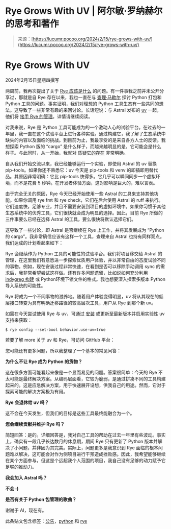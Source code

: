 <!--yml

category: 未分类

date: 2024-05-29 13:19:51

-->

# Rye Grows With UV | 阿尔敏·罗纳赫尔的思考和著作

> 来源：[https://lucumr.pocoo.org/2024/2/15/rye-grows-with-uv/](https://lucumr.pocoo.org/2024/2/15/rye-grows-with-uv/)

# Rye Grows With UV

2024年2月15日星期四撰写

两周前，我再次提出了关于 [Rye 应该是什么](/2024/2/4/rye-a-vision/) 的问题。有一件事我之前并未公开分享过，那就是自 Rye 存在以来，我也一直在与 [查理·马歇尔](https://twitter.com/charliermarsh/) 探讨 Python 打包和 Python 工具的问题。事实证明，我们对理想的 Python 工具生态有一些共同的想法。这导致了一些非常有趣的来回讨论。长话短说：与 Astral 发布的 [uv](https://github.com/astral-sh/uv) 一起，他们将 [接手 Rye 的管理](https://astral.sh/blog/uv)。详情请继续阅读。

对我来说，Rye 是 Python 工具可能成为的一个激动人心的试验平台。在过去的一年里，我一直在这个试验平台上进行各种实验。通过构建它，我了解了生态系统中缺失的内容以及面临的挑战。到目前为止，我最享受的是来自各方人士的反馈。我想探索 Python 版的 “cargo” 是什么样子，而越来越明显的是，它可能会是什么样子。与此同时，从一开始，我就对 [质疑它的存在](https://github.com/mitsuhiko/rye/discussions/6) 非常明确。

自从我们开始交流以来，我已经能够运行一个实验，即使用 Astral 的 uv 替换 pip-tools。如果你还不熟悉它：uv 今天是 pip-tools 和 venv 的即插即用替代品。其原因非常明确：它比 pip-tools 快得多。它几乎可以瞬间同步一个虚拟环境，而不是花费 5 秒钟。在开发者体验方面，这对影响是巨大的，难以言表。

由于完全无关的原因，Rye 今天已经开始使用一些 Astral 的工具来支持其他功能。如果你调用 rye fmt 和 rye check，它们在后台使用 Astral 的 ruff 来执行。它们速度快，足够专业，并且不需要安装到项目的虚拟环境中。如果你习惯于其他生态系统中的优秀工具，它们很快就会成为明显的选择。因此，目前 Rye 所做的三件事要么已经在选择 Astral 的工具，要么很快将默认选择它们。

这导致了一些讨论，即 Astral 是否继续在 Rye 上工作，并将其发展成为 “Python 的 cargo”。我非常确信应该有这样一个工具，查理来自 Astral 也持有同样观点。我们达成的计划看起来如下：

Rye 会继续作为 Python 工具的可能性的试验平台。我们将项目移交给 Astral 的管理，在这里我们有意愿进一步探索优质用户体验，并以非常自由的态度试验不同的事物。例如，现在安装过程非常快速，在看到是否可以移除手动调用 sync 的需求后，我非常希望尝试这样做。还有许多问题遗留，比如说如何充分利用 [indygreg 构建](https://github.com/indygreg/python-build-standalone/issues) 或 Python环境下锁文件的格式。我也想要深入探索多版本 Python导入系统的可能性。

Rye 将成为一个不同事物的滋养地。随着用户体验变得明显，uv 将从其现在的低层接口转变为具有明确迁移路径的较高层次工具，用户从 Rye 到那个新 uv。

如需在今天尝试使用 Rye 与 uv，可通过 [安装](https://rye-up.com/guide/installation/) 或更新至最新版本并启用实验性 uv 支持来获取：

```
$ rye config --set-bool behavior.use-uv=true 
```

若要了解 more 关于 uv 和 Rye，可访问 GitHub 平台：

您可能还有更多问题，所以我整理了一个基本的常见问答：

**为什么不让 Rye 成为 Python 的货物？**

这在很多方面可能看起来像是一个显而易见的问题。答案很简单：今天的 Rye 不太可能是最终解决方案。从编码层面看，它较为脆弱，是通过拼凑不同的工具构建起来的。这是应急解决方案，用于快速展开设想，供我自己的用途。然而，它对于探索可能的解决方案极为有用。

**Rye 会退休给 uv 吗？**

这不会在今天发生，但我们的目标是这些工具最终能融合为一个。

**您会继续贡献并维护 Rye 吗？**

简短回答：是的。详细回答是，我对自己工具的帮助在过去一年里有些波动。事实上，确实有一段几乎长达数月的休息期，期间 Rye 只有更新了 Python 版本并解决了小问题，并非因为其完美。实际上，问题更多是我意识到 Rye 面临的根本问题难以解决，这可能会对作为侧项目进行干预造成挫败感。因此，我希望能够继续在某个方面参与，但这是个远超我个人范围的项目，我自己没有足够的动力赋予它足够的推动力。

**我会加入 Astral 吗？**

**不会 :)**

**是否有关于 Python 包管理的歌曲？**

谢谢于 AI，现在有。

此条贴文包含标签：[公告](/tags/announcement/)，[python](/tags/python/) 和 [rye](/tags/rye/)
